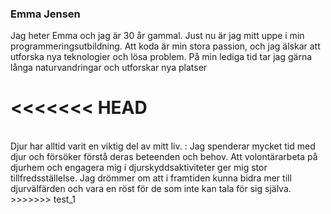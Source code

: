 ### Emma Jensen
Jag heter Emma och jag är 30 år gammal. Just nu är jag mitt uppe i min programmeringsutbildning. Att koda är min stora passion, och jag älskar att utforska nya teknologier och lösa problem. På min lediga tid tar jag gärna långa naturvandringar och utforskar nya platser

<<<<<<< HEAD
=======
</br>
Djur har alltid varit en viktig del av mitt liv. 
: Jag spenderar mycket tid med djur och försöker förstå deras beteenden och behov. Att volontärarbeta på djurhem och engagera mig i djurskyddsaktiviteter ger mig stor tillfredsställelse. Jag drömmer om att i framtiden kunna bidra mer till djurvälfärden och vara en röst för de som inte kan tala för sig själva.
>>>>>>> test_1
